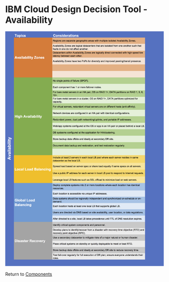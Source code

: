 # IBM Cloud Design Decision Tool - Availability

![Options](/images/availability.png)

Return to [Components](README.md)
